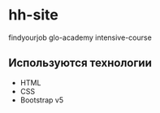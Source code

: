 # hh-site
findyourjob glo-academy intensive-course

## Используются технологии
- HTML
- CSS
- Bootstrap v5
